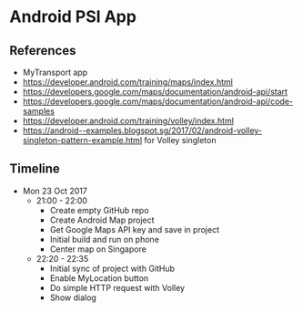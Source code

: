 # Android PSI App

## References
- MyTransport app
- https://developer.android.com/training/maps/index.html
- https://developers.google.com/maps/documentation/android-api/start
- https://developers.google.com/maps/documentation/android-api/code-samples
- https://developer.android.com/training/volley/index.html
- https://android--examples.blogspot.sg/2017/02/android-volley-singleton-pattern-example.html for Volley singleton

## Timeline
- Mon 23 Oct 2017
  + 21:00 - 22:00
    * Create empty GitHub repo
    * Create Android Map project
    * Get Google Maps API key and save in project
    * Initial build and run on phone
    * Center map on Singapore
  + 22:20 - 22:35
    * Initial sync of project with GitHub
    * Enable MyLocation button
    * Do simple HTTP request with Volley
    * Show dialog
